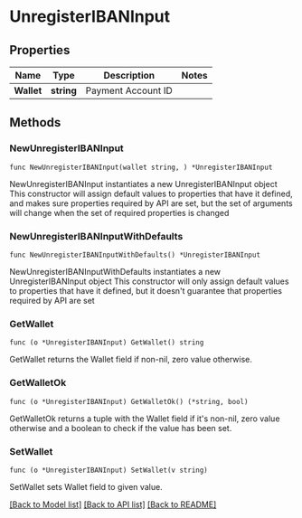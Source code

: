 # UnregisterIBANInput

## Properties

Name | Type | Description | Notes
------------ | ------------- | ------------- | -------------
**Wallet** | **string** | Payment Account ID | 

## Methods

### NewUnregisterIBANInput

`func NewUnregisterIBANInput(wallet string, ) *UnregisterIBANInput`

NewUnregisterIBANInput instantiates a new UnregisterIBANInput object
This constructor will assign default values to properties that have it defined,
and makes sure properties required by API are set, but the set of arguments
will change when the set of required properties is changed

### NewUnregisterIBANInputWithDefaults

`func NewUnregisterIBANInputWithDefaults() *UnregisterIBANInput`

NewUnregisterIBANInputWithDefaults instantiates a new UnregisterIBANInput object
This constructor will only assign default values to properties that have it defined,
but it doesn't guarantee that properties required by API are set

### GetWallet

`func (o *UnregisterIBANInput) GetWallet() string`

GetWallet returns the Wallet field if non-nil, zero value otherwise.

### GetWalletOk

`func (o *UnregisterIBANInput) GetWalletOk() (*string, bool)`

GetWalletOk returns a tuple with the Wallet field if it's non-nil, zero value otherwise
and a boolean to check if the value has been set.

### SetWallet

`func (o *UnregisterIBANInput) SetWallet(v string)`

SetWallet sets Wallet field to given value.



[[Back to Model list]](../README.md#documentation-for-models) [[Back to API list]](../README.md#documentation-for-api-endpoints) [[Back to README]](../README.md)


